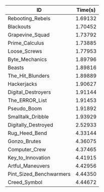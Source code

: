 |ID|Time(s)|
|-|-|
|Rebooting_Rebels|1.69132|
|Blackouts|1.70452|
|Grapevine_Squad|1.73792|
|Prime_Calculus|1.73885|
|Loose_Screws|1.77953|
|Byte_Mechanics|1.89796|
|Beasts|1.89816|
|The_Hit_Blunders|1.89889|
|Hackerjacks|1.90627|
|Digital_Destroyers|1.91144|
|The_ERROR_List|1.91453|
|Pseudo_Boom|1.91892|
|Smalltalk_Dribble|1.93929|
|Digitally_Destroyed|2.52933|
|Rug_Heed_Bend|4.33144|
|Gonzo_Brutes|4.36075|
|Computer_Crew|4.37465|
|Key_to_Innovation|4.41915|
|Artful_Maneuvers|4.42956|
|Pint_Sized_Benchwarmers|4.44350|
|Creed_Symbol|4.44672|
